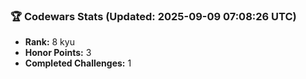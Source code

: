 ### 🏆 Codewars Stats (Updated: 2025-09-09 07:08:26 UTC)

- **Rank:** 8 kyu
- **Honor Points:** 3
- **Completed Challenges:** 1
